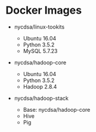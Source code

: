 # Docker Images 



- nycdsa/linux-tookits
  - Ubuntu 16.04
  - Python 3.5.2
  - MySQL 5.7.23
  
- nycdsa/hadoop-core
  - Ubuntu 16.04
  - Python 3.5.2
  - Hadoop 2.8.4

- nycdsa/hadoop-stack
  - Base: nycdsa/hadoop-core
  - Hive
  - Pig
